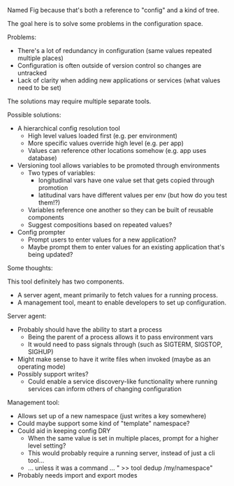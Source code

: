 Named Fig because that's both a reference to "config" and a kind of tree.

The goal here is to solve some problems in the configuration space.

Problems:

- There's a lot of redundancy in configuration (same values repeated multiple places)
- Configuration is often outside of version control so changes are untracked
- Lack of clarity when adding new applications or services (what values need to be set)

The solutions may require multiple separate tools.

Possible solutions:

- A hierarchical config resolution tool
  - High level values loaded first (e.g. per environment)
  - More specific values override high level (e.g. per app)
  - Values can reference other locations somehow (e.g. app uses database)
- Versioning tool allows variables to be promoted through environments
  - Two types of variables:
    - longitudinal vars have one value set that gets copied through promotion
    - latitudinal vars have different values per env (but how do you test them!?)
  - Variables reference one another so they can be built of reusable components
  - Suggest compositions based on repeated values?
- Config prompter
  - Prompt users to enter values for a new application?
  - Maybe prompt them to enter values for an existing application that's being updated?

Some thoughts:

This tool definitely has two components.

- A server agent, meant primarily to fetch values for a running process. 
- A management tool, meant to enable developers to set up configuration.

Server agent:

- Probably should have the ability to start a process
  - Being the parent of a process allows it to pass environment vars
  - It would need to pass signals through (such as SIGTERM, SIGSTOP, SIGHUP)
- Might make sense to have it write files when invoked (maybe as an operating mode)
- Possibly support writes?
  - Could enable a service discovery-like functionality where running services can inform others of changing configuration

Management tool:

- Allows set up of a new namespace (just writes a key somewhere)
- Could maybe support some kind of "template" namespace?
- Could aid in keeping config DRY
  - When the same value is set in multiple places, prompt for a higher level setting?
  - This would probably require a running server, instead of just a cli tool...
  - ... unless it was a command ... " >> tool dedup /my/namespace"
- Probably needs import and export modes
